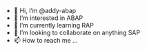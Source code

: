 - 👋 Hi, I’m @addy-abap
- 👀 I’m interested in ABAP
- 🌱 I’m currently learning RAP
- 💞️ I’m looking to collaborate on anything SAP
- 📫 How to reach me ...

<!---
addy-abap/addy-abap is a ✨ special ✨ repository because its `README.md` (this file) appears on your GitHub profile.
You can click the Preview link to take a look at your changes.
--->
